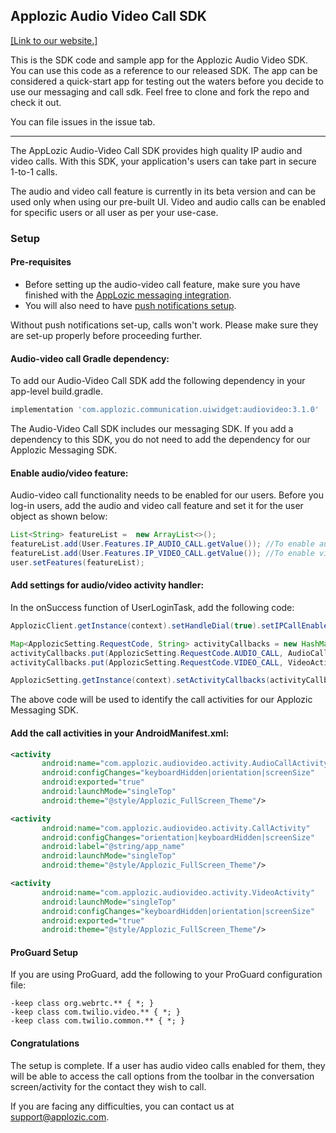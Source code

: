 ## Applozic Audio Video Call SDK

[[Link to our website.]](https://www.applozic.com)

This is the SDK code and sample app for the Applozic Audio Video SDK. 
You can use this code as a reference to our released SDK. The app can be considered a quick-start app for testing out the waters before you decide to use our messaging and call sdk.
Feel free to clone and fork the repo and check it out. 

You can file issues in the issue tab. 

---

The AppLozic Audio-Video Call SDK provides high quality IP audio and video calls. With this SDK, your application's users can take part in secure 1-to-1 calls.

The audio and video call feature is currently in its beta version and can be used only when using our pre-built UI.
Video and audio calls can be enabled for specific users or all user as per your use-case.

### Setup

#### Pre-requisites

- Before setting up the audio-video call feature, make sure you have finished with the [AppLozic messaging integration](https://docs.applozic.com/docs/android-chat-sdk).
- You will also need to have [push notifications setup](https://docs.applozic.com/docs/android-push-notification).

Without push notifications set-up, calls won't work. Please make sure they are set-up properly before proceeding further.


#### Audio-video call Gradle dependency:

To add our Audio-Video Call SDK add the following dependency in your app-level build.gradle.

```groovy
implementation 'com.applozic.communication.uiwidget:audiovideo:3.1.0'
```

The Audio-Video Call SDK includes our messaging SDK. If you add a dependency to this SDK, you do not need to add the dependency for our Applozic Messaging SDK.


#### Enable audio/video feature:

Audio-video call functionality needs to be enabled for our users. Before you log-in users, add the audio and video call feature and set it for the user object as shown below:

```java
List<String> featureList =  new ArrayList<>();
featureList.add(User.Features.IP_AUDIO_CALL.getValue()); //To enable audio call
featureList.add(User.Features.IP_VIDEO_CALL.getValue()); //To enable video call
user.setFeatures(featureList);
```


#### Add settings for audio/video activity handler:

In the onSuccess function of UserLoginTask, add the following code:

```java
ApplozicClient.getInstance(context).setHandleDial(true).setIPCallEnabled(true);

Map<ApplozicSetting.RequestCode, String> activityCallbacks = new HashMap<ApplozicSetting.RequestCode, String>();
activityCallbacks.put(ApplozicSetting.RequestCode.AUDIO_CALL, AudioCallActivityV2.class.getName());
activityCallbacks.put(ApplozicSetting.RequestCode.VIDEO_CALL, VideoActivity.class.getName());

ApplozicSetting.getInstance(context).setActivityCallbacks(activityCallbacks);
```

The above code will be used to identify the call activities for our Applozic Messaging SDK.


#### Add the call activities in your AndroidManifest.xml:

```xml
<activity
       android:name="com.applozic.audiovideo.activity.AudioCallActivityV2"
       android:configChanges="keyboardHidden|orientation|screenSize"
       android:exported="true" 
       android:launchMode="singleTop"
       android:theme="@style/Applozic_FullScreen_Theme"/>

<activity
       android:name="com.applozic.audiovideo.activity.CallActivity"
       android:configChanges="orientation|keyboardHidden|screenSize"
       android:label="@string/app_name"
       android:launchMode="singleTop"
       android:theme="@style/Applozic_FullScreen_Theme"/>

<activity
       android:name="com.applozic.audiovideo.activity.VideoActivity"              
       android:launchMode="singleTop"
       android:configChanges="keyboardHidden|orientation|screenSize"              
       android:exported="true"
       android:theme="@style/Applozic_FullScreen_Theme"/>
```


#### ProGuard Setup

If you are using ProGuard, add the following to your ProGuard configuration file:

```
-keep class org.webrtc.** { *; }
-keep class com.twilio.video.** { *; }
-keep class com.twilio.common.** { *; }
```


#### Congratulations

The setup is complete.
If a user has audio video calls enabled for them, they will be able to access the call options from the toolbar in the conversation screen/activity for the contact they wish to call.

If you are facing any difficulties, you can contact us at support@applozic.com.
